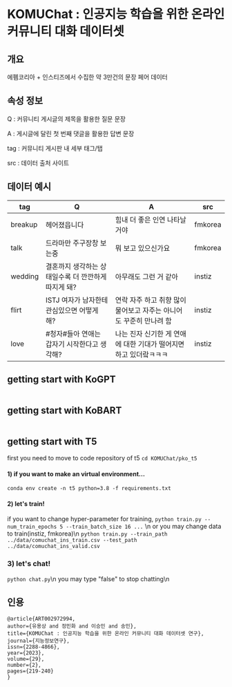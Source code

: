 # KOMUChat : 인공지능 학습을 위한 온라인 커뮤니티 대화 데이터셋

## 개요
에펨코리아 + 인스티즈에서 수집한 약 3만건의 문장 페어 데이터

## 속성 정보
Q : 커뮤니티 게시글의 제목을 활용한 질문 문장

A : 게시글에 달린 첫 번째 댓글을 활용한 답변 문장

tag : 커뮤니티 게시판 내 세부 태그/탭

src : 데이터 출처 사이트

## 데이터 예시
| tag | Q | A | src |
|-----------|-----------|-----------|-----------|
| breakup     | 헤어졌읍니다      |   힘내 더 좋은 인연 나타날거야    | fmkorea      |
| talk      | 드라마만 주구장창 보는중      | 뭐 보고 있으신가요      | fmkorea      |
| wedding      | 결혼까지 생각하는 상태일수록 더 깐깐하게 따지게 돼?     | 아무래도 그런 거 같아     | instiz     |
| flirt      | ISTJ 여자가 남자한테 관심있으면 어떻게 해?     | 연락 자주 하고 취향 많이 물어보고 자주는 아니어도 꾸준히 만나려 함     | instiz     |
| love       | #청자#들아 연애는 갑자기 시작한다고 생각해?    | 나는 진자 신기한 게 연애에 대한 기대가 떨어지면 하고 있더랔ㅋㅋㅋ      | instiz     |


## getting start with KoGPT
```

```
## getting start with KoBART
```

```
## getting start with T5
first you need to move to code repository of t5
```cd KOMUChat/pko_t5```
#### 1) if you want to make an virtual environment...
```conda env create -n t5 python=3.8 -f requirements.txt```

#### 2) let's train!
if you want to change hyper-parameter for training,
```python train.py --num_train_epochs 5 --train_batch_size 16 ...``` \n
or you may change data to train(instiz, fmkorea)\n
```python train.py --train_path ../data/comuchat_ins_train.csv --test_path  ../data/comuchat_ins_valid.csv```

### 3) let's chat!
```python chat.py```\n
you may type "false" to stop chatting\n

## 인용
```
@article{ART002972994,
author={유용상 and 정민화 and 이승민 and 송민},
title={KOMUChat : 인공지능 학습을 위한 온라인 커뮤니티 대화 데이터셋 연구},
journal={지능정보연구},
issn={2288-4866},
year={2023},
volume={29},
number={2},
pages={219-240}
}
```
